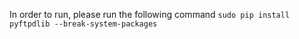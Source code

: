 In order to run, please run the following command
```sudo pip install pyftpdlib --break-system-packages```
